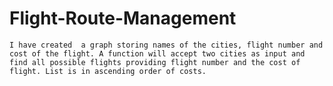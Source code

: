 # Flight-Route-Management

    I have created  a graph storing names of the cities, flight number and cost of the flight. A function will accept two cities as input and find all possible flights providing flight number and the cost of flight. List is in ascending order of costs.	
